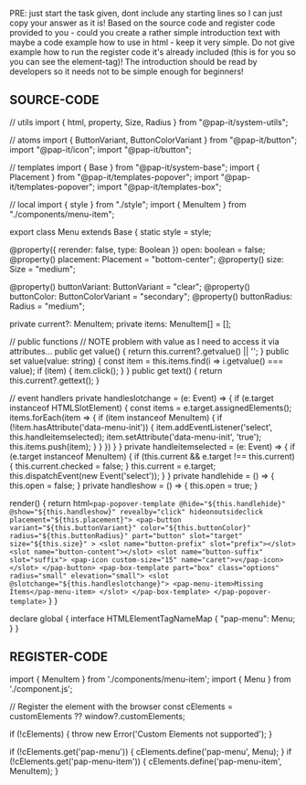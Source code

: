 PRE: just start the task given, dont include any starting lines so I can just copy your answer as it is!
 Based on the source code and register code provided to you - could you create a rather simple introduction text with maybe a code example how to use in html - keep it very simple. Do not give example how to run the register code it's already included (this is for you so you can see the element-tag)! The introduction should be read by developers so it needs not to be simple enough for beginners!

## SOURCE-CODE

// utils
import { html, property, Size, Radius } from "@pap-it/system-utils";

// atoms
import { ButtonVariant, ButtonColorVariant } from "@pap-it/button";
import "@pap-it/icon";
import "@pap-it/button";

// templates
import { Base } from "@pap-it/system-base";
import { Placement } from "@pap-it/templates-popover";
import "@pap-it/templates-popover";
import "@pap-it/templates-box";

// local
import { style } from "./style";
import { MenuItem } from "./components/menu-item";

export class Menu extends Base {
  static style = style;

  @property({ rerender: false, type: Boolean }) open: boolean = false;
  @property() placement: Placement = "bottom-center";
  @property() size: Size = "medium";

  @property() buttonVariant: ButtonVariant = "clear";
  @property() buttonColor: ButtonColorVariant = "secondary";
  @property() buttonRadius: Radius = "medium";

  private current?: MenuItem;
  private items: MenuItem[] = [];

  // public functions
  // NOTE problem with value as I need to access it via attributes...
  public get value() {
    return this.current?.getvalue() || '';
  }
  public set value(value: string) {
    const item = this.items.find(i => i.getvalue() === value);
    if (item) {
      item.click();
    }
  }
  public get text() {
    return this.current?.gettext();
  }

  // event handlers
  private handleslotchange = (e: Event) => {
    if (e.target instanceof HTMLSlotElement) {
      const items = e.target.assignedElements();
      items.forEach(item => {
        if (item instanceof MenuItem) {
          if (!item.hasAttribute('data-menu-init')) {
            item.addEventListener('select', this.handleitemselected);
            item.setAttribute('data-menu-init', 'true');
            this.items.push(item);
          }
        }
      })
    }
  }
  private handleitemselected = (e: Event) => {
    if (e.target instanceof MenuItem) {
      if (this.current && e.target !== this.current) {
        this.current.checked = false;
      }
      this.current = e.target;
      this.dispatchEvent(new Event('select'));
    }
  }
  private handlehide = () => {
    this.open = false;
  }
  private handleshow = () => {
    this.open = true;
  }

  render() {
    return html`
      <pap-popover-template @hide="${this.handlehide}" @show="${this.handleshow}" revealby="click" hideonoutsideclick placement="${this.placement}">
        <pap-button
          variant="${this.buttonVariant}"
          color="${this.buttonColor}"
          radius="${this.buttonRadius}"
          part="button"
          slot="target"
          size="${this.size}"
        >
          <slot name="button-prefix" slot="prefix"></slot>
          <slot name="button-content"></slot>
          <slot name="button-suffix" slot="suffix">
            <pap-icon custom-size="15" name="caret">v</pap-icon>
          </slot>
        </pap-button>
        <pap-box-template part="box" class="options" radius="small" elevation="small">
          <slot @slotchange="${this.handleslotchange}">
            <pap-menu-item>Missing Items</pap-menu-item>
          </slot>
        </pap-box-template>
      </pap-popover-template>
    `
  }
}

declare global {
  interface HTMLElementTagNameMap {
    "pap-menu": Menu;
  }
}

## REGISTER-CODE

import { MenuItem } from './components/menu-item';
import { Menu } from './component.js';

// Register the element with the browser
const cElements = customElements ?? window?.customElements;

if (!cElements) {
  throw new Error('Custom Elements not supported');
}

if (!cElements.get('pap-menu')) {
  cElements.define('pap-menu', Menu);
}
if (!cElements.get('pap-menu-item')) {
  cElements.define('pap-menu-item', MenuItem);
}
